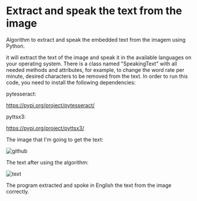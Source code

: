 # Extract and speak the text from the image
Algorithm to extract and speak the embedded text from the imagem using Python.

it will extract the text of the image and speak it in the available languages on your operating system. There is a class named "SpeakingText" with all needed methods 
and attributes, for example, to change the word rate per minute, desired characters to be removed from the text. In order to run this code, you need to install the following
dependencies:  

pytesseract:

https://pypi.org/project/pytesseract/

pyttsx3:

https://pypi.org/project/pyttsx3/


The image that I'm going to get the text:

![github](https://user-images.githubusercontent.com/94997683/148661072-ef2097e2-ea6e-4206-835c-9a0d2e43578b.png)

The text after using the algorithm:

![text](https://user-images.githubusercontent.com/94997683/148660587-08ff7c68-4877-4860-adcd-f09cefe502b3.png)

The program extracted and spoke in English the text from the image correctly.
